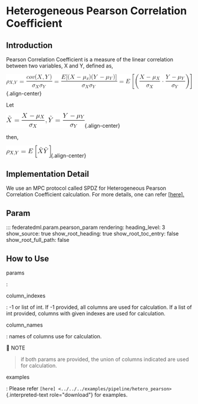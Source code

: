Heterogeneous Pearson Correlation Coefficient
=============================================

Introduction
------------

Pearson Correlation Coefficient is a measure of the linear correlation
between two variables, X and Y, defined as,

![](../../images/pearson.png){.align-center}

Let

![](../../images/standard.png){.align-center}

then,

![](../../images/rewrited.png){.align-center}

Implementation Detail
---------------------

We use an MPC protocol called SPDZ for Heterogeneous Pearson Correlation
Coefficient calculation. For more details, one can refer
[\[here\].](secureprotol.md)

Param
-----

::: federatedml.param.pearson_param
    rendering:
      heading_level: 3
      show_source: true
      show_root_heading: true
      show_root_toc_entry: false
      show_root_full_path: false

How to Use
----------

params

:   

column\_indexes

:   -1 or list of int. If -1 provided, all columns are used for
    calculation. If a list of int provided, columns with given indexes
    are used for calculation.

column\_names

:   names of columns use for calculation.

:memo: NOTE 
> if both params are provided, the union of columns indicated are used
> for calculation.


examples

:   Please refer
    `[here] <../../../examples/pipeline/hetero_pearson>`{.interpreted-text
    role="download"} for examples.
